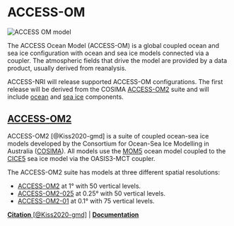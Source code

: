 
# <div class="highlight-bg">ACCESS-OM</div>

<!-- IMPORTANT REFERENCE 
https://forum.access-hive.org.au/t/access-om2-control-runs/258
-->
<img src="../../../assets/model-config-logos/configurations-without-titles/access-om.png" alt="ACCESS OM model" class="image-background center-img with-border with-padding"></img>

The ACCESS Ocean Model (ACCESS-OM) is a global coupled ocean and sea ice configuration with ocean and sea ice models connected via a coupler. The atmospheric fields that drive the model are provided by a data product, usually derived from reanalysis.

ACCESS-NRI will release supported ACCESS-OM configurations. The first release will be derived from the COSIMA [ACCESS-OM2][COSIMA-models] suite and will include [ocean] and [sea ice] components.


## [ACCESS-OM2][COSIMA-models]

ACCESS-OM2 [@Kiss2020-gmd] is a suite of coupled ocean-sea ice models developed by the Consortium for Ocean-Sea Ice Modelling in Australia ([COSIMA][COSIMA]). All models use the [MOM5] ocean model coupled to the [CICE5] sea ice model via the OASIS3-MCT coupler.

The ACCESS-OM2 suite has models at three different spatial resolutions:

 - [ACCESS-OM2][ACCESS-OM2] at 1° with 50 vertical levels.
 - [ACCESS-OM2-025][ACCESS-OM2-025] at 0.25° with 50 vertical levels.
 - [ACCESS-OM2-01][ACCESS-OM2-01] at 0.1° with 75 vertical levels.

[**Citation** [@Kiss2020-gmd]][ACCESS-OM2-cite] |
[**Documentation**][ACCESS-OM2-docs]

[ocean]: ../model_components/ocean.md
[sea ice]: ../model_components/sea-ice.md

[COSIMA]: http://cosima.org.au/
[COSIMA-models]: http://cosima.org.au/index.php/models/
[MOM5]: https://github.com/mom-ocean/MOM5
[CICE5]: https://github.com/COSIMA/cice5
[ACCESS-OM2]: http://cosima.org.au/index.php/models/access-om2/
[ACCESS-OM2-025]: http://cosima.org.au/index.php/models/access-om2-025/
[ACCESS-OM2-01]: http://cosima.org.au/index.php/models/access-om2-01-2/

[ACCESS-OM2-cite]: https://gmd.copernicus.org/articles/13/401/2020/
[ACCESS-OM2-docs]: https://github.com/COSIMA/access-om2/wiki
